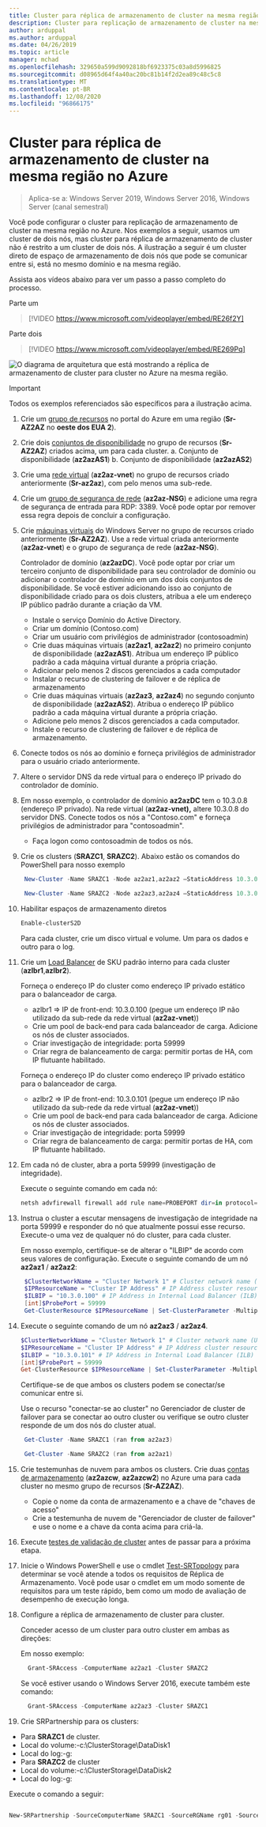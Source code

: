 ```yaml
---
title: Cluster para réplica de armazenamento de cluster na mesma região no Azure
description: Cluster para replicação de armazenamento de cluster na mesma região no Azure
author: arduppal
ms.author: arduppal
ms.date: 04/26/2019
ms.topic: article
manager: mchad
ms.openlocfilehash: 329650a599d9092818bf6923375c03a8d5996825
ms.sourcegitcommit: d08965d64f4a40ac20bc81b14f2d2ea89c48c5c8
ms.translationtype: MT
ms.contentlocale: pt-BR
ms.lasthandoff: 12/08/2020
ms.locfileid: "96866175"
---
```

# <a name="cluster-to-cluster-storage-replica-within-the-same-region-in-azure"></a>Cluster para réplica de armazenamento de cluster na mesma região no Azure

> Aplica-se a: Windows Server 2019, Windows Server 2016, Windows Server (canal semestral)

Você pode configurar o cluster para replicação de armazenamento de cluster na mesma região no Azure. Nos exemplos a seguir, usamos um cluster de dois nós, mas cluster para réplica de armazenamento de cluster não é restrito a um cluster de dois nós. A ilustração a seguir é um cluster direto de espaço de armazenamento de dois nós que pode se comunicar entre si, está no mesmo domínio e na mesma região.

Assista aos vídeos abaixo para ver um passo a passo completo do processo.

Parte um
> [!VIDEO https://www.microsoft.com/videoplayer/embed/RE26f2Y]

Parte dois
> [!VIDEO https://www.microsoft.com/videoplayer/embed/RE269Pq]

![O diagrama de arquitetura que está mostrando a réplica de armazenamento de cluster para cluster no Azure na mesma região.](media/Cluster-to-cluster-azure-one-region/architecture.png)
> [!IMPORTANT]
> Todos os exemplos referenciados são específicos para a ilustração acima.

1. Crie um [grupo de recursos](https://ms.portal.azure.com/#create/Microsoft.ResourceGroup) no portal do Azure em uma região (**Sr-AZ2AZ** no **oeste dos EUA 2**).
2. Crie dois [conjuntos de disponibilidade](https://ms.portal.azure.com/#create/Microsoft.AvailabilitySet-ARM) no grupo de recursos (**Sr-AZ2AZ**) criados acima, um para cada cluster.
    a. Conjunto de disponibilidade (**az2azAS1**) b. Conjunto de disponibilidade (**az2azAS2**)
3. Crie uma [rede virtual](https://ms.portal.azure.com/#create/Microsoft.VirtualNetwork-ARM) (**az2az-vnet**) no grupo de recursos criado anteriormente (**Sr-az2az**), com pelo menos uma sub-rede.
4. Crie um [grupo de segurança de rede](https://ms.portal.azure.com/#create/Microsoft.NetworkSecurityGroup-ARM) (**az2az-NSG**) e adicione uma regra de segurança de entrada para RDP: 3389. Você pode optar por remover essa regra depois de concluir a configuração.
5. Crie [máquinas virtuais](https://ms.portal.azure.com/#create/Microsoft.WindowsServer2016Datacenter-ARM) do Windows Server no grupo de recursos criado anteriormente (**Sr-AZ2AZ**). Use a rede virtual criada anteriormente (**az2az-vnet**) e o grupo de segurança de rede (**az2az-NSG**).

   Controlador de domínio (**az2azDC**). Você pode optar por criar um terceiro conjunto de disponibilidade para seu controlador de domínio ou adicionar o controlador de domínio em um dos dois conjuntos de disponibilidade. Se você estiver adicionando isso ao conjunto de disponibilidade criado para os dois clusters, atribua a ele um endereço IP público padrão durante a criação da VM.
   - Instale o serviço Domínio do Active Directory.
   - Criar um domínio (Contoso.com)
   - Criar um usuário com privilégios de administrador (contosoadmin)
   - Crie duas máquinas virtuais (**az2az1**, **az2az2**) no primeiro conjunto de disponibilidade (**az2azAS1**). Atribua um endereço IP público padrão a cada máquina virtual durante a própria criação.
   - Adicionar pelo menos 2 discos gerenciados a cada computador
   - Instalar o recurso de clustering de failover e de réplica de armazenamento
   - Crie duas máquinas virtuais (**az2az3**, **az2az4**) no segundo conjunto de disponibilidade (**az2azAS2**). Atribua o endereço IP público padrão a cada máquina virtual durante a própria criação.
   - Adicione pelo menos 2 discos gerenciados a cada computador.
   - Instale o recurso de clustering de failover e de réplica de armazenamento.

6. Conecte todos os nós ao domínio e forneça privilégios de administrador para o usuário criado anteriormente.

7. Altere o servidor DNS da rede virtual para o endereço IP privado do controlador de domínio.
8. Em nosso exemplo, o controlador de domínio **az2azDC** tem o 10.3.0.8 (endereço IP privado). Na rede virtual (**az2az-vnet),** altere 10.3.0.8 do servidor DNS. Conecte todos os nós a "Contoso.com" e forneça privilégios de administrador para "contosoadmin".
   - Faça logon como contosoadmin de todos os nós.

9. Crie os clusters (**SRAZC1**, **SRAZC2**).
   Abaixo estão os comandos do PowerShell para nosso exemplo
   ```PowerShell
    New-Cluster -Name SRAZC1 -Node az2az1,az2az2 –StaticAddress 10.3.0.100
   ```
   ```PowerShell
    New-Cluster -Name SRAZC2 -Node az2az3,az2az4 –StaticAddress 10.3.0.101
   ```
10. Habilitar espaços de armazenamento diretos
    ```PowerShell
    Enable-clusterS2D
    ```

    Para cada cluster, crie um disco virtual e volume. Um para os dados e outro para o log.

11. Crie um [Load Balancer](https://ms.portal.azure.com/#create/Microsoft.LoadBalancer-ARM) de SKU padrão interno para cada cluster (**azlbr1**,**azlbr2**).

    Forneça o endereço IP do cluster como endereço IP privado estático para o balanceador de carga.
    - azlbr1 => IP de front-end: 10.3.0.100 (pegue um endereço IP não utilizado da sub-rede da rede virtual (**az2az-vnet**))
    - Crie um pool de back-end para cada balanceador de carga. Adicione os nós de cluster associados.
    - Criar investigação de integridade: porta 59999
    - Criar regra de balanceamento de carga: permitir portas de HA, com IP flutuante habilitado.

    Forneça o endereço IP do cluster como endereço IP privado estático para o balanceador de carga.
    - azlbr2 => IP de front-end: 10.3.0.101 (pegue um endereço IP não utilizado da sub-rede da rede virtual (**az2az-vnet**))
    - Crie um pool de back-end para cada balanceador de carga. Adicione os nós de cluster associados.
    - Criar investigação de integridade: porta 59999
    - Criar regra de balanceamento de carga: permitir portas de HA, com IP flutuante habilitado.

12. Em cada nó de cluster, abra a porta 59999 (investigação de integridade).

    Execute o seguinte comando em cada nó:
    ```PowerShell
    netsh advfirewall firewall add rule name=PROBEPORT dir=in protocol=tcp action=allow localport=59999 remoteip=any profile=any
    ```
13. Instrua o cluster a escutar mensagens de investigação de integridade na porta 59999 e responder do nó que atualmente possui esse recurso.
    Execute-o uma vez de qualquer nó do cluster, para cada cluster.

    Em nosso exemplo, certifique-se de alterar o "ILBIP" de acordo com seus valores de configuração. Execute o seguinte comando de um nó **az2az1** / **az2az2**:

    ```PowerShell
     $ClusterNetworkName = "Cluster Network 1" # Cluster network name (Use Get-ClusterNetwork on Windows Server 2012 or higher to find the name. And use Get-ClusterResource to find the IPResourceName).
     $IPResourceName = "Cluster IP Address" # IP Address cluster resource name.
     $ILBIP = "10.3.0.100" # IP Address in Internal Load Balancer (ILB) - The static IP address for the load balancer configured in the Azure portal.
     [int]$ProbePort = 59999
     Get-ClusterResource $IPResourceName | Set-ClusterParameter -Multiple @{"Address"="$ILBIP";"ProbePort"=$ProbePort;"SubnetMask"="255.255.255.255";"Network"="$ClusterNetworkName";"ProbeFailureThreshold"=5;"EnableDhcp"=0}
    ```

14. Execute o seguinte comando de um nó **az2az3** / **az2az4**.

    ```PowerShell
    $ClusterNetworkName = "Cluster Network 1" # Cluster network name (Use Get-ClusterNetwork on Windows Server 2012 or higher to find the name. And use Get-ClusterResource to find the IPResourceName).
    $IPResourceName = "Cluster IP Address" # IP Address cluster resource name.
    $ILBIP = "10.3.0.101" # IP Address in Internal Load Balancer (ILB) - The static IP address for the load balancer configured in the Azure portal.
    [int]$ProbePort = 59999
    Get-ClusterResource $IPResourceName | Set-ClusterParameter -Multiple @{"Address"="$ILBIP";"ProbePort"=$ProbePort;"SubnetMask"="255.255.255.255";"Network"="$ClusterNetworkName";"ProbeFailureThreshold"=5;"EnableDhcp"=0}
    ```
    Certifique-se de que ambos os clusters podem se conectar/se comunicar entre si.

    Use o recurso "conectar-se ao cluster" no Gerenciador de cluster de failover para se conectar ao outro cluster ou verifique se outro cluster responde de um dos nós do cluster atual.

    ```PowerShell
     Get-Cluster -Name SRAZC1 (ran from az2az3)
    ```
    ```PowerShell
     Get-Cluster -Name SRAZC2 (ran from az2az1)
    ```

15. Crie testemunhas de nuvem para ambos os clusters. Crie duas [contas de armazenamento](https://ms.portal.azure.com/#create/Microsoft.StorageAccount-ARM) (**az2azcw**, **az2azcw2**) no Azure uma para cada cluster no mesmo grupo de recursos (**Sr-AZ2AZ**).

    - Copie o nome da conta de armazenamento e a chave de "chaves de acesso"
    - Crie a testemunha de nuvem de "Gerenciador de cluster de failover" e use o nome e a chave da conta acima para criá-la.

16. Execute [testes de validação de cluster](../../failover-clustering/create-failover-cluster.md#validate-the-configuration) antes de passar para a próxima etapa.

17. Inicie o Windows PowerShell e use o cmdlet [Test-SRTopology](/powershell/module/storagereplica/test-srtopology) para determinar se você atende a todos os requisitos de Réplica de Armazenamento. Você pode usar o cmdlet em um modo somente de requisitos para um teste rápido, bem como um modo de avaliação de desempenho de execução longa.

18. Configure a réplica de armazenamento de cluster para cluster.

    Conceder acesso de um cluster para outro cluster em ambas as direções:

    Em nosso exemplo:

    ```PowerShell
      Grant-SRAccess -ComputerName az2az1 -Cluster SRAZC2
    ```
    Se você estiver usando o Windows Server 2016, execute também este comando:

    ```PowerShell
      Grant-SRAccess -ComputerName az2az3 -Cluster SRAZC1
    ```

19. Crie SRPartnership para os clusters:</ol>

    - Para **SRAZC1** de cluster.
    - Local do volume:-c:\ClusterStorage\DataDisk1
    - Local do log:-g:
    - Para **SRAZC2** de cluster
    - Local do volume:-c:\ClusterStorage\DataDisk2
    - Local do log:-g:

Execute o comando a seguir:

```PowerShell

New-SRPartnership -SourceComputerName SRAZC1 -SourceRGName rg01 -SourceVolumeName c:\ClusterStorage\DataDisk1 -SourceLogVolumeName  g: -DestinationComputerName **SRAZC2** -DestinationRGName rg02 -DestinationVolumeName c:\ClusterStorage\DataDisk2 -DestinationLogVolumeName  g:
```
